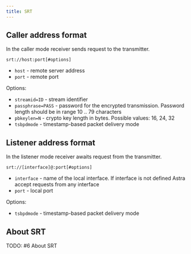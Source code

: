 ```yaml
---
title: SRT
---
```


## Caller address format

In the caller mode receiver sends request to the transmitter.

```
srt://host:port[#options]
```

- `host` - remote server address
- `port` - remote port

Options:

- `streamid=ID` - stream identifier
- `passphrase=PASS` - password for the encrypted transmission. Password length should be in range 10 .. 79 characters
- `pbkeylen=N` - crypto key length in bytes. Possible values: 16, 24, 32
- `tsbpdmode` - timestamp-based packet delivery mode

## Listener address format

In the listener mode receiver awaits request from the transmitter.

```
srt://[interface]@:port[#options]
```

- `interface` - name of the local interface. If interface is not defined Astra accept requests from any interface
- `port` - local port

Options:

- `tsbpdmode` - timestamp-based packet delivery mode

## About SRT

TODO: #6 About SRT
